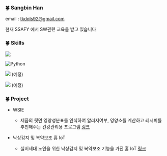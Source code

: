### 🍀 Sangbin Han

email : tkdqls92@gmail.com

현재 SSAFY 에서 SW관련 교육을 받고 있습니다

### 🍀 Skills

<img src="https://img.shields.io/badge/Python-3776AB?style=for-the-badge&logo=Python&logoColor=f5dd42"/> 

![Python](https://img.shields.io/badge/Python-792EE5.svg?&style=for-the-badge&logo=PYTHON&logoColor=white)

<img src="https://img.shields.io/badge/JavaScript-F7DF1E?style=for-the-badge&logo=JavaScript&logoColor=1c1c1c"/> (예정)

<img src="https://img.shields.io/badge/HTML5-E34F26?style=for-the-badge&logo=HTML5&logoColor=white"/> (예정)



### 🍀 Project

* WSIE
  * 제품의 뒷면 영양성분표를 인식하여 알러지여부, 영양소를 계산하고 레시피를 추천해주는 건강관리용 프로그램 [링크](https://github.com/Kolacider/WSIE2022)

* 낙상감지 및 복약보조  홈 IoT
  * 실버세대 노인을 위한 낙상감지 및 복약보조 기능을 가진 홈 IoT [링크](https://github.com/parkmg98/IoT)

